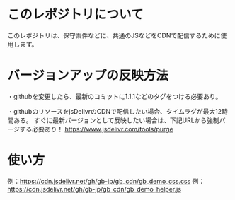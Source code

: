 # このレポジトリについて
このレポジトリは、保守案件などに、共通のJSなどをCDNで配信するために使用します。

# バージョンアップの反映方法
・githubを変更したら、最新のコミットに1.1.1などのタグをつける必要あり。

・githubのリソースをjsDelivrのCDNで配信したい場合、タイムラグが最大12時間ある。
すぐに最新バージョンとして反映したい場合は、下記URLから強制パージする必要あり！
https://www.jsdelivr.com/tools/purge



# 使い方
例：https://cdn.jsdelivr.net/gh/gb-jp/gb_cdn/gb_demo_css.css
例：https://cdn.jsdelivr.net/gh/gb-jp/gb_cdn/gb_demo_helper.js
